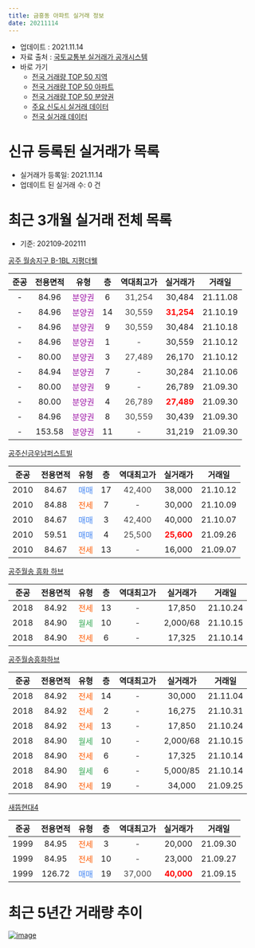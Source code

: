 ```yaml
---
title: 금흥동 아파트 실거래 정보
date: 20211114
---
```


* 업데이트 : 2021.11.14
* 자료 출처 : [국토교통부 실거래가 공개시스템](http://rt.molit.go.kr)
* 바로 가기
    * [전국 거래량 TOP 50 지역](https://apt-info.github.io/apt-trade-info/tr)
    * [전국 거래량 TOP 50 아파트](https://apt-info.github.io/apt-trade-info/ta)
    * [전국 거래량 TOP 50 분양권](https://apt-info.github.io/apt-trade-info/tb)
    * [주요 신도시 실거래 데이터](https://apt-info.github.io/apt-trade-info/newtown)
    * [전국 실거래 데이터](https://apt-info.github.io/apt-trade-info/all)



<script async src="https://pagead2.googlesyndication.com/pagead/js/adsbygoogle.js"></script>
<!-- 기본광고 -->
<ins class="adsbygoogle"
     style="display:block"
     data-ad-client="ca-pub-1142216861245946"
     data-ad-slot="4805727019"
     data-ad-format="auto"
     data-full-width-responsive="true"></ins>
<script>
     (adsbygoogle = window.adsbygoogle || []).push({});
</script>


# 신규 등록된 실거래가 목록

* 실거래가 등록일: 2021.11.14
* 업데이트 된 실거래 수: 0 건




<script async src="https://pagead2.googlesyndication.com/pagead/js/adsbygoogle.js"></script>
<!-- 기본광고 -->
<ins class="adsbygoogle"
     style="display:block"
     data-ad-client="ca-pub-1142216861245946"
     data-ad-slot="4805727019"
     data-ad-format="auto"
     data-full-width-responsive="true"></ins>
<script>
     (adsbygoogle = window.adsbygoogle || []).push({});
</script>


# 최근 3개월 실거래 전체 목록
* 기준: 202109-202111


[공주 월송지구 B-1BL 지평더웰](https://search.naver.com/search.naver?query=%EA%B3%B5%EC%A3%BC+%EC%9B%94%EC%86%A1%EC%A7%80%EA%B5%AC+B-1BL+%EC%A7%80%ED%8F%89%EB%8D%94%EC%9B%B0)

|준공|전용면적|유형|층|역대최고가|실거래가|거래일|
|:---:|:---:|:---:|:---:|:---:|:---:|:---:|
|-|84.96|<span style="color:#9C11A5">분양권</span>|6|<span style="color:#444444">31,254</span>|30,484|21.11.08|
|-|84.96|<span style="color:#9C11A5">분양권</span>|14|<span style="color:#444444">30,559</span>|<b><span style="color:#FF0000">31,254</span></b>|21.10.19|
|-|84.96|<span style="color:#9C11A5">분양권</span>|9|<span style="color:#444444">30,559</span>|30,484|21.10.18|
|-|84.96|<span style="color:#9C11A5">분양권</span>|1|<span style="color:#444444">-</span>|30,559|21.10.12|
|-|80.00|<span style="color:#9C11A5">분양권</span>|3|<span style="color:#444444">27,489</span>|26,170|21.10.12|
|-|84.94|<span style="color:#9C11A5">분양권</span>|7|<span style="color:#444444">-</span>|30,284|21.10.06|
|-|80.00|<span style="color:#9C11A5">분양권</span>|9|<span style="color:#444444">-</span>|26,789|21.09.30|
|-|80.00|<span style="color:#9C11A5">분양권</span>|4|<span style="color:#444444">26,789</span>|<b><span style="color:#FF0000">27,489</span></b>|21.09.30|
|-|84.96|<span style="color:#9C11A5">분양권</span>|8|<span style="color:#444444">30,559</span>|30,439|21.09.30|
|-|153.58|<span style="color:#9C11A5">분양권</span>|11|<span style="color:#444444">-</span>|31,219|21.09.30|

[공주신금우남퍼스트빌](https://search.naver.com/search.naver?query=%EA%B3%B5%EC%A3%BC%EC%8B%A0%EA%B8%88%EC%9A%B0%EB%82%A8%ED%8D%BC%EC%8A%A4%ED%8A%B8%EB%B9%8C)

|준공|전용면적|유형|층|역대최고가|실거래가|거래일|
|:---:|:---:|:---:|:---:|:---:|:---:|:---:|
|2010|84.67|<span style="color:#4285F3">매매</span>|17|<span style="color:#444444">42,400</span>|38,000|21.10.12|
|2010|84.88|<span style="color:#FF5A00">전세</span>|7|<span style="color:#444444">-</span>|30,000|21.10.09|
|2010|84.67|<span style="color:#4285F3">매매</span>|3|<span style="color:#444444">42,400</span>|40,000|21.10.07|
|2010|59.51|<span style="color:#4285F3">매매</span>|4|<span style="color:#444444">25,500</span>|<b><span style="color:#FF0000">25,600</span></b>|21.09.26|
|2010|84.67|<span style="color:#FF5A00">전세</span>|13|<span style="color:#444444">-</span>|16,000|21.09.07|

[공주월송 흥화 하브](https://search.naver.com/search.naver?query=%EA%B3%B5%EC%A3%BC%EC%9B%94%EC%86%A1+%ED%9D%A5%ED%99%94+%ED%95%98%EB%B8%8C)

|준공|전용면적|유형|층|역대최고가|실거래가|거래일|
|:---:|:---:|:---:|:---:|:---:|:---:|:---:|
|2018|84.92|<span style="color:#FF5A00">전세</span>|13|<span style="color:#444444">-</span>|17,850|21.10.24|
|2018|84.90|<span style="color:#34A853">월세</span>|10|<span style="color:#444444">-</span>|2,000/68|21.10.15|
|2018|84.90|<span style="color:#FF5A00">전세</span>|6|<span style="color:#444444">-</span>|17,325|21.10.14|

[공주월송흥화하브](https://search.naver.com/search.naver?query=%EA%B3%B5%EC%A3%BC%EC%9B%94%EC%86%A1%ED%9D%A5%ED%99%94%ED%95%98%EB%B8%8C)

|준공|전용면적|유형|층|역대최고가|실거래가|거래일|
|:---:|:---:|:---:|:---:|:---:|:---:|:---:|
|2018|84.92|<span style="color:#FF5A00">전세</span>|14|<span style="color:#444444">-</span>|30,000|21.11.04|
|2018|84.92|<span style="color:#FF5A00">전세</span>|2|<span style="color:#444444">-</span>|16,275|21.10.31|
|2018|84.92|<span style="color:#FF5A00">전세</span>|13|<span style="color:#444444">-</span>|17,850|21.10.24|
|2018|84.90|<span style="color:#34A853">월세</span>|10|<span style="color:#444444">-</span>|2,000/68|21.10.15|
|2018|84.90|<span style="color:#FF5A00">전세</span>|6|<span style="color:#444444">-</span>|17,325|21.10.14|
|2018|84.90|<span style="color:#34A853">월세</span>|6|<span style="color:#444444">-</span>|5,000/85|21.10.14|
|2018|84.90|<span style="color:#FF5A00">전세</span>|19|<span style="color:#444444">-</span>|34,000|21.09.25|

[새뜸현대4](https://search.naver.com/search.naver?query=%EC%83%88%EB%9C%B8%ED%98%84%EB%8C%804)

|준공|전용면적|유형|층|역대최고가|실거래가|거래일|
|:---:|:---:|:---:|:---:|:---:|:---:|:---:|
|1999|84.95|<span style="color:#FF5A00">전세</span>|3|<span style="color:#444444">-</span>|20,000|21.09.30|
|1999|84.95|<span style="color:#FF5A00">전세</span>|10|<span style="color:#444444">-</span>|23,000|21.09.27|
|1999|126.72|<span style="color:#4285F3">매매</span>|19|<span style="color:#444444">37,000</span>|<b><span style="color:#FF0000">40,000</span></b>|21.09.15|



<script async src="https://pagead2.googlesyndication.com/pagead/js/adsbygoogle.js"></script>
<!-- 기본광고 -->
<ins class="adsbygoogle"
     style="display:block"
     data-ad-client="ca-pub-1142216861245946"
     data-ad-slot="4805727019"
     data-ad-format="auto"
     data-full-width-responsive="true"></ins>
<script>
     (adsbygoogle = window.adsbygoogle || []).push({});
</script>


# 최근 5년간 거래량 추이


<div style="width:100%;">
    <canvas id="deal_progress" height="200"></canvas>
</div>

<script>
new Chart(document.getElementById("deal_progress"), {
    type: 'line',
    data: {
        labels: ['16.01','16.02','16.03','16.04','16.05','16.06','16.07','16.08','16.09','16.10','16.11','16.12','17.01','17.02','17.03','17.04','17.05','17.06','17.07','17.08','17.09','17.10','17.11','17.12','18.01','18.02','18.03','18.04','18.05','18.06','18.07','18.08','18.09','18.10','18.11','18.12','19.01','19.02','19.03','19.04','19.05','19.06','19.07','19.08','19.09','19.10','19.11','19.12','20.01','20.02','20.03','20.04','20.05','20.06','20.07','20.08','20.09','20.10','20.11','20.12','21.01','21.02','21.03','21.04','21.05','21.06','21.07','21.08','21.09','21.10','21.11'],
        datasets: [{
            label: '매매/분양권',
            data: [6,10,6,6,4,7,5,8,9,16,8,6,3,4,10,6,6,3,4,8,5,6,5,10,5,9,4,6,7,3,7,11,10,10,5,5,7,6,8,2,3,1,1,2,2,6,4,8,12,11,4,6,11,17,16,19,19,0,6,27,11,8,17,10,7,2,5,3,6,7,1],
            borderColor: "rgba(66, 133, 243, 1)",
            backgroundColor: "rgba(66, 133, 243, 0.05)",
            borderWidth: 1,
            pointRadius: 0,
            fill: false,
            lineTension: 0
        },{
            label: '전/월세',
            data: [3,7,3,2,2,0,1,0,2,2,2,4,0,0,4,5,5,2,3,4,7,1,2,3,7,2,1,2,6,1,6,9,5,9,7,8,14,20,9,13,15,13,16,9,12,27,21,28,3,3,6,2,1,3,2,9,1,1,5,10,10,10,7,16,7,11,4,8,4,9,1],
            borderColor: "rgba(255, 90, 0, 1)",
            backgroundColor: "rgba(255, 90, 0, 0.05)",
            borderWidth: 1,
            pointRadius: 0,
            fill: false,
            lineTension: 0
        },{
            label: '합계',
            data: [9,17,9,8,6,7,6,8,11,18,10,10,3,4,14,11,11,5,7,12,12,7,7,13,12,11,5,8,13,4,13,20,15,19,12,13,21,26,17,15,18,14,17,11,14,33,25,36,15,14,10,8,12,20,18,28,20,1,11,37,21,18,24,26,14,13,9,11,10,16,2],
            borderColor: "rgba(0, 0, 0, 1)",
            backgroundColor: "rgba(0, 0, 0, 0.03)",
            borderWidth: 0.1,
            pointRadius: 0,
            fill: true,
            lineTension: 0
        }
        ]
    },
    options: {
        responsive: true,
        title: {
            display: false
        },
        tooltips: {
            mode: 'index',
            intersect: false
        },
        hover: {
            mode: 'nearest',
            intersect: true
        },
        scales: {
            xAxes: [{
                display: true,
                scaleLabel: {
                    display: true,
                    labelString: '년/월'
                }
            }],
            yAxes: [{
                display: true,
                ticks: {
                    suggestedMin: 0,
                },
                scaleLabel: {
                    display: true,
                    labelString: '실거래 수'
                }
            }]
        }
    }
});

</script>


[![image](https://apt-info.github.io/images/2020-01-03-apt-trade-info/1024x500.png)](https://play.google.com/store/apps/details?id=com.aptinfo.apttradeinfo)

